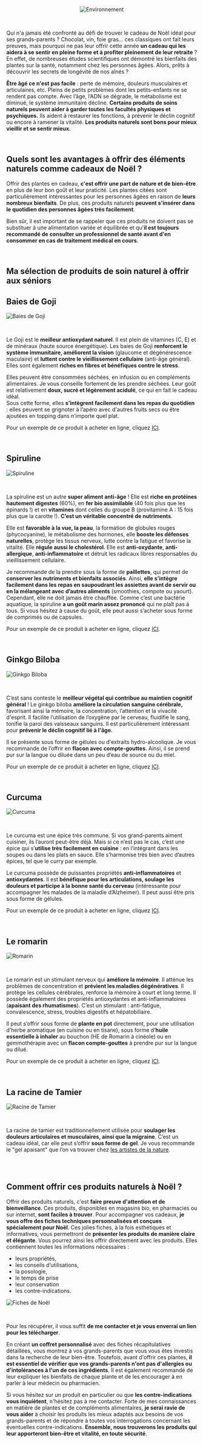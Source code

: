 <div style="width: 40vw; text-align: center; margin: auto">

![Environnement](https://lapetiteplante.fr/img/blog/covers/custom-christmas-gift.png)

</div>

<br />

Qui n'a jamais été confronté au défi de trouver le cadeau de Noël idéal pour ses grands-parents ?
Chocolat, vin, foie gras... ces classiques ont fait leurs preuves, mais pourquoi ne pas leur offrir
cette année **un cadeau qui les aidera à se sentir en pleine forme et à profiter pleinement de leur retraite** ?
En effet, de nombreuses études scientifiques ont démontré les bienfaits des plantes sur la santé, notamment
chez les personnes âgées. Alors, prêts à découvrir les secrets de longévité de nos aînés ?

**Être âgé ce n'est pas facile** : perte de mémoire, douleurs musculaires et articulaires, etc.
Pleins de petits problèmes dont les petits-enfants ne se rendent pas compte.
Avec l’âge, l’ADN se dégrade, le métabolisme est diminué, le système immunitaire décline.
**Certains produits de soins naturels peuvent aider à garder toutes les facultés physiques et psychiques.**
Ils aident à restaurer les fonctions, à prévenir le déclin cognitif ou encore à ramener la vitalité.
**Les produits naturels sont bons pour mieux vieillir et se sentir mieux.**

<br />

##  Quels sont les avantages à offrir des éléments naturels comme cadeaux de Noël ?

Offrir des plantes en cadeau, **c'est offrir une part de nature et de bien-être** en plus de leur bon goût et leur praticité.
Les plantes citées sont particulièrement intéressantes pour les personnes âgées en raison de **leurs nombreux bienfaits**.
De plus, ces produits naturels **peuvent s'insérer dans le quotidien des personnes âgées très facilement**.

Bien sûr, il est important de se rappeler que ces produits ne doivent pas se substituer à une alimentation variée et
équilibrée et qu'**il est toujours recommandé de consulter un professionnel de santé avant d'en consommer en cas
de traitement médical en cours**.

<br />

##  Ma sélection de produits de soin naturel à offrir aux séniors

## Baies de Goji

<div style="width: 287px;">

![Baies de Goji](https://lapetiteplante.fr/img/blog/articles/baies-de-goji.png)

</div>

<br />

Le Goji est le **meilleur antioxydant naturel**. Il est plein de vitamines (C, E) et de minéraux (haute source énergétique).
Les baies de Goji **renforcent le système immunitaire, améliorent la vision** (glaucome et dégénérescence maculaire) et
**luttent contre le vieillissement cellulaire** (anti-âge général).
Elles sont également **riches en fibres et bénéfiques contre le stress**.

Elles peuvent être consommées séchées, en infusion ou en compléments alimentaires.
Je vous conseille fortement de les prendre séchées.
Leur goût est relativement **doux, sucré et légèrement acidulé**, ce qui en fait le cadeau idéal.  
Sous cette forme, elles **s’intègrent facilement dans les repas du quotidien** :
elles peuvent se grignoter à l’apéro avec d'autres fruits secs ou être ajoutées en topping dans n’importe quel plat.

Pour un exemple de ce produit à acheter en ligne, cliquez [ICI](https://www.atida.fr/exopharm-goji-premium-250g.html?queryID=eb78e863b92156c1bb5fd17ec6da0978&objectID=79207&indexName=production_atida_fr_fr_products).

<br />

## Spiruline

<div style="width: 257px;">

![Spiruline](https://lapetiteplante.fr/img/blog/articles/spiruline.png)

</div>

<br />

La spiruline est un autre **super aliment anti-âge** ! Elle est **riche en protéines hautement digestes** (60%),
en **fer bio assimilable** (40 fois plus que les épinards !) et en **vitamines** dont celles du groupe B
(provitamine A : 15 fois plus que la carotte !). **C’est un véritable concentré de nutriments**.

Elle est **favorable à la vue, la peau**, la formation de globules rouges (phycocyanine), le métabolisme des hormones,
elle **booste les défenses naturelles**, protège les tissus nerveux, lutte contre la fatigue et favorise la vitalité.
Elle **régule aussi le cholestérol**. Elle est **anti-oxydante**, **anti-allergique**, **anti-inflammatoire** et détruit les
radicaux libres responsables du vieillissement cellulaire.

Je recommande de la prendre sous la forme de **paillettes**, qui permet de **conserver les nutriments et bienfaits associés**.
Ainsi, **elle s’intègre facilement dans les repas en saupoudrant les assiettes avant de servir ou en la mélangeant
avec d’autres aliments** (smoothies, compote ou yaourt). Cependant, elle ne doit jamais être chauffée.
Comme c’est une bactérie aquatique, la spiruline **a un goût marin assez prononcé** qui ne plaît pas à tous.
Si vous hésitez à cause du goût, elle peut aussi s’acheter sous forme de comprimés ou de capsules.

Pour un exemple de ce produit à acheter en ligne, cliquez [ICI](https://www.spirup.fr/boutique/spirup-spiruline-paillettes-qualite-francaise).

<br />

## Ginkgo Biloba

<div style="width: 287px;">

![Ginkgo Biloba](https://lapetiteplante.fr/img/blog/articles/ginko.png)

</div>

<br />

C’est sans conteste le **meilleur végétal qui contribue au maintien cognitif général** !
Le ginkgo biloba **améliore la circulation sanguine cérébrale,** favorisant ainsi la mémoire, la concentration,
l’attention et la vivacité d'esprit. Il facilite l’utilisation de l’oxygène par le cerveau, fluidifie le sang,
tonifie la paroi des vaisseaux sanguins.
Il est particulièrement intéressant pour **prévenir le déclin cognitif lié à l'âge**.

Il se présente sous forme de gélules ou d'extraits hydro-alcoolique.
Je vous recommande de l’offrir en **flacon avec compte-gouttes**. Ainsi, il se prend pur sur la langue ou diluée
dans un peu d’eau de source ou du miel.

Pour un exemple de ce produit à acheter en ligne, cliquez [ICI](https://www.atida.fr/herbalgem-ginkgo-biloba-bourgeons-bio-30ml.html?queryID=27855ffa92f3da7baa3b2ee9e4bcd277&objectID=22421&indexName=production_atida_fr_fr_products).

<br />

## Curcuma

<div style="width: 257px;">

![Curcuma](https://lapetiteplante.fr/img/blog/articles/curcuma.png)

</div>

<br />


Le curcuma est une épice très commune. Si vos grand-parents aiment cuisiner, ils l’auront peut-être déjà.
Mais si ce n’est pas le cas, c’est une épice qui s’**utilise très facilement en cuisine** :
en l’intégrant dans les soupes ou dans les plats en sauce. Elle s’harmonise très bien avec d’autres épices,
tel que le curry par exemple.

Le curcuma possède de puissantes propriétés **anti-inflammatoires** et **antioxydantes**.
Il est **bénéfique pour les articulations, soulage les douleurs et participe
à la bonne santé du cerveau** (intéressante pour accompagner les malades de la maladie d’Alzheimer).
Il peut aussi être pris sous forme de gélules.

Pour un exemple de ce produit à acheter en ligne, cliquez [ICI](https://www.atida.fr/nat-form-ecoresponsable-curcuma-piperine-bio-200-gelules-vegetales.html?queryID=5c84b6055cd316977bf1e803e9c36848&objectID=33107&indexName=production_atida_fr_fr_products).

<br />

## Le romarin

<div style="width: 287px;">

![Romarin](https://lapetiteplante.fr/img/blog/articles/romarin.png)

</div>

<br />


Le romarin est un stimulant nerveux qui **améliore la mémoire**. Il atténue les problèmes de concentration et **prévient
les maladies dégénératives**. Il protège les cellules cérébrales, renforce la mémoire à court et long terme.
Il possède également des propriétés antioxydantes et anti-inflammatoires (**apaisant des rhumatismes**).
C’est un stimulant : anti-fatigue, convalescence, stress, troubles digestifs et hépatobiliaire.

Il peut s’offrir sous forme de **plante en pot** directement, pour une utilisation d’herbe aromatique
(en cuisine ou en tisane), sous forme d’**huile essentielle à inhaler** au bouchon (HE de Romarin à cinéole)
ou en gemmothérapie avec un **flacon compte-gouttes** à prendre pur sur la langue ou dilué.

Pour un exemple de ce produit à acheter en ligne, cliquez [ICI](https://www.atida.fr/herbalgem-romarin-bourgeons-bio-30ml.html?queryID=1162134c5dc4c1b021f03fa0aac729a0&objectID=22414&indexName=production_atida_fr_fr_products).

<br />

## La racine de Tamier

<div style="width: 287px;">

![Racine de Tamier](https://lapetiteplante.fr/img/blog/articles/racine-de-tamier.png)

</div>

<br />

La racine de tamier est traditionnellement utilisée pour **soulager les douleurs articulaires et musculaires, ainsi que la migraine**.
C’est un cadeau idéal, car elle peut s’offrir **sous forme de gel**.
Je vous recommande le "gel apaisant" que l’on va trouver chez [les artistes de la nature](https://www.lesartistesdenature.fr/soins-apaisants-a-la-racine-de-tamier/6-16-gel-apaisant-naturel.html#/40-contenance-100ml).

<br />
<br />

##  Comment offrir ces produits naturels à Noël ?


Offrir des produits naturels, c'est **faire preuve d'attention et de bienveillance**.
Ces produits, disponibles en magasins bio, en pharmacies ou sur internet, **sont faciles à trouver**.
Pour accompagner vos cadeaux, **je vous offre des fiches techniques personnalisées et conçues spécialement pour Noël**.
Ces jolies fiches, à la fois esthétiques et informatives, vous permettront de **présenter les produits de manière
claire et élégante**. Vous pourrez ainsi les offrir directement avec les produits. Elles contiennent
toutes les informations nécessaires :
- leurs propriétés,
- les conseils d’utilisations,
- la posologie,
- le temps de prise
- leur conservation
- les contre-indications.

<div style="width: 287px;">

![Fiches de Noël](https://lapetiteplante.fr/img/blog/articles/fiches-noel.png)

</div>

<br />

Pour les récupérer, il vous suffit **de me contacter et je vous enverrai un lien pour les télécharger**.

En créant **un coffret personnalisé** avec des fiches récapitulatives détaillées, vous montrez à vos grands-parents que vous vous êtes investis
dans la recherche de leur bien-être. Toutefois, avant d'offrir ces plantes, **il est essentiel de vérifier que vos grands-parents n'ont pas d'allergies
ou d'intolérances à l'un de ces ingrédients**. Il est également recommandé de leur expliquer les bienfaits de chaque plante et de les encourager
à en parler à leur médecin ou pharmacien.

Si vous hésitez sur un produit en particulier ou que **les contre-indications vous inquiètent**,
n'hésitez pas à me contacter.
Forte de mes connaissances en matière de plantes et de compléments alimentaires,
**je serai ravie de vous aider** à choisir les produits les mieux adaptés
aux besoins de vos grands-parents et de répondre à toutes vos interrogations
concernant les éventuelles contre-indications.
**Ensemble, nous trouverons les produits qui leur apporteront bien-être et vitalité, en toute sécurité**.
